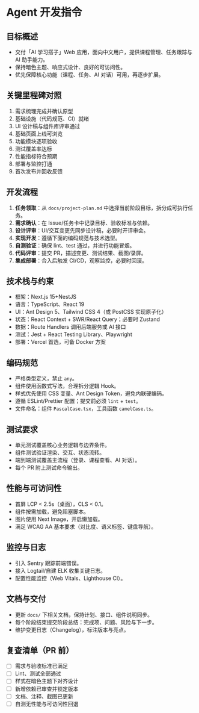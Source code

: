 # Agent 开发指令

## 目标概述
- 交付「AI 学习搭子」Web 应用，面向中文用户，提供课程管理、任务跟踪与 AI 助手能力。
- 保持暗色主题、响应式设计、良好的可访问性。
- 优先保障核心功能（课程、任务、AI 对话）可用，再逐步扩展。

## 关键里程碑对照
1. 需求梳理完成并确认原型
2. 基础设施（代码规范、CI）就绪
3. UI 设计稿与组件库评审通过
4. 基础页面上线可浏览
5. 功能模块逐项验收
6. 测试覆盖率达标
7. 性能指标符合预期
8. 部署与监控打通
9. 首次发布并回收反馈

## 开发流程
1. **任务领取**：从 `docs/project-plan.md` 中选择当前阶段目标，拆分成可执行任务。
2. **需求确认**：在 Issue/任务卡中记录目标、验收标准与依赖。
3. **设计评审**：UI/交互变更先同步设计稿，必要时开评审会。
4. **实现开发**：遵循下面的编码规范与技术选型。
5. **自测验证**：确保 lint、test 通过，并进行功能冒烟。
6. **代码评审**：提交 PR，描述变更、测试结果、截图/录屏。
7. **集成部署**：合入后触发 CI/CD，观察监控，必要时回滚。

## 技术栈与约束
- 框架：Next.js 15+NestJS
- 语言：TypeScript、React 19
- UI：Ant Design 5、Tailwind CSS 4（或 PostCSS 实现原子化）
- 状态：React Context + SWR/React Query；必要时 Zustand
- 数据：Route Handlers 调用后端服务或 AI 接口
- 测试：Jest + React Testing Library、Playwright
- 部署：Vercel 首选，可备 Docker 方案

## 编码规范
- 严格类型定义，禁止 `any`。
- 组件使用函数式写法，合理拆分逻辑 Hook。
- 样式优先使用 CSS 变量、Ant Design Token，避免内联硬编码。
- 遵循 ESLint/Prettier 配置；提交前必须 `lint` + `test`。
- 文件命名：组件 `PascalCase.tsx`，工具函数 `camelCase.ts`。

## 测试要求
- 单元测试覆盖核心业务逻辑与边界条件。
- 组件测试验证渲染、交互、状态流转。
- 端到端测试覆盖主流程（登录、课程查看、AI 对话）。
- 每个 PR 附上测试命令输出。

## 性能与可访问性
- 首屏 LCP < 2.5s（桌面），CLS < 0.1。
- 组件按需加载，避免阻塞脚本。
- 图片使用 Next Image，开启懒加载。
- 满足 WCAG AA 基本要求（对比度、语义标签、键盘导航）。

## 监控与日志
- 引入 Sentry 跟踪前端错误。
- 接入 Logtail/自建 ELK 收集关键日志。
- 配置性能监控（Web Vitals、Lighthouse CI）。

## 文档与交付
- 更新 `docs/` 下相关文档，保持计划、接口、组件说明同步。
- 每个阶段结束提交阶段总结：完成项、问题、风险与下一步。
- 维护变更日志（Changelog），标注版本与亮点。

## 复查清单（PR 前）
- [ ] 需求与验收标准已满足
- [ ] Lint、测试全部通过
- [ ] 样式在暗色主题下对齐设计
- [ ] 新增依赖已审查并锁定版本
- [ ] 文档、注释、截图已更新
- [ ] 自测无性能与可访问性回退

